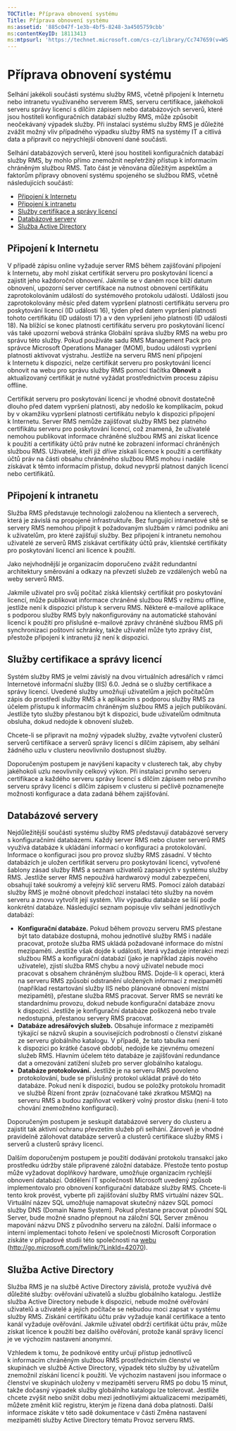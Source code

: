 ```yaml
---
TOCTitle: Příprava obnovení systému
Title: Příprava obnovení systému
ms:assetid: '885c047f-1e3b-4bf5-8248-3a4505759cbb'
ms:contentKeyID: 18113413
ms:mtpsurl: 'https://technet.microsoft.com/cs-cz/library/Cc747659(v=WS.10)'
---
```


Příprava obnovení systému
=========================

Selhání jakékoli součásti systému služby RMS, včetně připojení k Internetu nebo intranetu využívaného serverem RMS, serveru certifikace, jakéhokoli serveru správy licencí s dílčím zápisem nebo databázových serverů, které jsou hostiteli konfiguračních databází služby RMS, může způsobit neočekávaný výpadek služby. Při instalaci systému služby RMS je důležité zvážit možný vliv případného výpadku služby RMS na systémy IT a citlivá data a připravit co nejrychlejší obnovení dané součásti.

Selhání databázových serverů, které jsou hostiteli konfiguračních databází služby RMS, by mohlo přímo znemožnit nepřetržitý přístup k informacím chráněným službou RMS. Tato část je věnována důležitým aspektům a faktorům přípravy obnovení systému spojeného se službou RMS, včetně následujících součástí:

-   [Připojení k Internetu](#bkmk_1)
-   [Připojení k intranetu](#bkmk_2)
-   [Služby certifikace a správy licencí](#bkmk_3)
-   [Databázové servery](#bkmk_4)
-   [Služba Active Directory](#bkmk_5)

<span id="BKMK_1"></span>
Připojení k Internetu
---------------------

V případě zápisu online vyžaduje server RMS během zajišťování připojení k Internetu, aby mohl získat certifikát serveru pro poskytování licencí a zajistit jeho každoroční obnovení. Jakmile se v daném roce blíží datum obnovení, upozorní server certifikace na nutnost obnovení certifikátu zaprotokolováním událostí do systémového protokolu událostí. Události jsou zaprotokolovány měsíc před datem vypršení platnosti certifikátu serveru pro poskytování licencí (ID události 16), týden před datem vypršení platnosti tohoto certifikátu (ID události 17) a v den vypršení jeho platnosti (ID události 18). Na blížící se konec platnosti certifikátu serveru pro poskytování licencí vás také upozorní webová stránka Globální správa služby RMS na webu pro správu této služby. Pokud používáte sadu RMS Management Pack pro správce Microsoft Operations Manager (MOM), budou události vypršení platnosti aktivovat výstrahu. Jestliže na serveru RMS není připojení k Internetu k dispozici, nelze certifikát serveru pro poskytování licencí obnovit na webu pro správu služby RMS pomocí tlačítka **Obnovit** a aktualizovaný certifikát je nutné vyžádat prostřednictvím procesu zápisu offline.

Certifikát serveru pro poskytování licencí je vhodné obnovit dostatečně dlouho před datem vypršení platnosti, aby nedošlo ke komplikacím, pokud by v okamžiku vypršení platnosti certifikátu nebylo k dispozici připojení k Internetu. Server RMS nemůže zajišťovat služby RMS bez platného certifikátu serveru pro poskytování licencí, což znamená, že uživatelé nemohou publikovat informace chráněné službou RMS ani získat licence k použití a certifikáty účtů práv nutné ke zobrazení informací chráněných službou RMS. Uživatelé, kteří již dříve získali licence k použití a certifikáty účtů práv na části obsahu chráněného službou RMS mohou i nadále získávat k těmto informacím přístup, dokud nevyprší platnost daných licencí nebo certifikátů.

<span id="BKMK_2"></span>
Připojení k intranetu
---------------------

Služba RMS představuje technologii založenou na klientech a serverech, která je závislá na propojené infrastruktuře. Bez fungující intranetové sítě se servery RMS nemohou připojit k požadovaným službám v rámci podniku ani k uživatelům, pro které zajišťují služby. Bez připojení k intranetu nemohou uživatelé ze serverů RMS získávat certifikáty účtů práv, klientské certifikáty pro poskytování licencí ani licence k použití.

Jako nejvhodnější je organizacím doporučeno zvážit redundantní architektury směrování a odkazy na převzetí služeb ze vzdálených webů na weby serverů RMS.

Jakmile uživatel pro svůj počítač získá klientský certifikát pro poskytování licencí, může publikovat informace chráněné službou RMS v režimu offline, jestliže není k dispozici přístup k serveru RMS. Některé e-mailové aplikace s podporou služby RMS byly nakonfigurovány na automatické stahování licencí k použití pro příslušné e-mailové zprávy chráněné službou RMS při synchronizaci poštovní schránky, takže uživatel může tyto zprávy číst, přestože připojení k intranetu již není k dispozici.

<span id="BKMK_3"></span>
Služby certifikace a správy licencí
-----------------------------------

Systém služby RMS je velmi závislý na dvou virtuálních adresářích v rámci Internetové informační služby (IIS) 6.0. Jedná se o služby certifikace a správy licencí. Uvedené služby umožňují uživatelům a jejich počítačům zápis do prostředí služby RMS a k aplikacím s podporou služby RMS za účelem přístupu k informacím chráněným službou RMS a jejich publikování. Jestliže tyto služby přestanou být k dispozici, bude uživatelům odmítnuta obsluha, dokud nedojde k obnovení služeb.

Chcete-li se připravit na možný výpadek služby, zvažte vytvoření clusterů serverů certifikace a serverů správy licencí s dílčím zápisem, aby selhání žádného uzlu v clusteru neovlivnilo dostupnost služby.

Doporučeným postupem je navýšení kapacity v clusterech tak, aby chyby jakéhokoli uzlu neovlivnily celkový výkon. Při instalaci prvního serveru certifikace a každého serveru správy licencí s dílčím zápisem nebo prvního serveru správy licencí s dílčím zápisem v clusteru si pečlivě poznamenejte možnosti konfigurace a data zadaná během zajišťování.

<span id="BKMK_4"></span>
Databázové servery
------------------

Nejdůležitější součásti systému služby RMS představují databázové servery s konfiguračními databázemi. Každý server RMS nebo cluster serverů RMS využívá databáze k ukládání informací o konfiguraci a protokolování. Informace o konfiguraci jsou pro provoz služby RMS zásadní. V těchto databázích je uložen certifikát serveru pro poskytování licencí, vytvořené šablony zásad služby RMS a seznam uživatelů zapsaných v systému služby RMS. Jestliže server RMS nepoužívá hardwarový modul zabezpečení, obsahují také soukromý a veřejný klíč serveru RMS. Pomocí záloh databází služby RMS je možné obnovit předchozí instalaci této služby na novém serveru a znovu vytvořit její systém. Vliv výpadku databáze se liší podle konkrétní databáze. Následující seznam popisuje vliv selhání jednotlivých databází:

-   **Konfigurační databáze.** Pokud během provozu serveru RMS přestane být tato databáze dostupná, mohou jednotlivé služby RMS i nadále pracovat, protože služba RMS ukládá požadované informace do místní mezipaměti. Jestliže však dojde k události, která vyžaduje interakci mezi službou RMS a konfigurační databází (jako je například zápis nového uživatele), zjistí služba RMS chybu a nový uživatel nebude moci pracovat s obsahem chráněným službou RMS. Dojde-li k operaci, která na serveru RMS způsobí odstranění uložených informací z mezipaměti (například restartování služby IIS nebo plánované obnovení místní mezipaměti), přestane služba RMS pracovat. Server RMS se nevrátí ke standardnímu provozu, dokud nebude konfigurační databáze znovu k dispozici.
    Jestliže je konfigurační databáze poškozená nebo trvale nedostupná, přestanou servery RMS pracovat.
-   **Databáze adresářových služeb.** Obsahuje informace z mezipaměti týkající se názvů skupin a souvisejících podrobností o členství získané ze serveru globálního katalogu. V případě, že tato tabulka není k dispozici po krátké časové období, nedojde ke zjevnému omezení služeb RMS. Hlavním účelem této databáze je zajišťování redundance dat a omezování zatížení služeb pro server globálního katalogu.
-   **Databáze protokolování.** Jestliže je na serveru RMS povoleno protokolování, bude se příslušný protokol ukládat právě do této databáze. Pokud není k dispozici, budou se položky protokolu hromadit ve službě Řízení front zpráv (označované také zkratkou MSMQ) na serveru RMS a budou zaplňovat veškerý volný prostor disku (není-li toto chování znemožněno konfigurací).

Doporučeným postupem je seskupit databázové servery do clusteru a zajistit tak aktivní ochranu převzetím služeb při selhání. Zároveň je vhodné pravidelně zálohovat databáze serverů a clusterů certifikace služby RMS i serverů a clusterů správy licencí.

Dalším doporučeným postupem je použití dodávání protokolu transakcí jako prostředku údržby stále připravené záložní databáze. Přestože tento postup může vyžadovat doplňkový hardware, umožňuje organizacím rychlejší obnovení databází. Oddělení IT společnosti Microsoft uvedený způsob implementovalo pro obnovení konfigurační databáze služby RMS. Chcete-li tento krok provést, vyberte při zajišťování služby RMS virtuální název SQL. Virtuální název SQL umožňuje namapovat skutečný název SQL pomocí služby DNS (Domain Name System). Pokud přestane pracovat původní SQL Server, bude možné snadno přepnout na záložní SQL Server změnou mapování názvu DNS z původního serveru na záložní. Další informace o interní implementaci tohoto řešení ve společnosti Microsoft Corporation získáte v případové studii této společnosti na [webu](http://go.microsoft.com/fwlink/?linkid=42070) (http://go.microsoft.com/fwlink/?LinkId=42070).

<span id="BKMK_5"></span>
Služba Active Directory
-----------------------

Služba RMS je na službě Active Directory závislá, protože využívá dvě důležité služby: ověřování uživatelů a službu globálního katalogu. Jestliže služba Active Directory nebude k dispozici, nebude možné ověřování uživatelů a uživatelé a jejich počítače se nebudou moci zapsat v systému služby RMS. Získání certifikátu účtu práv vyžaduje kanál certifikace a tento kanál vyžaduje ověřování. Jakmile uživatel obdrží certifikát účtu práv, může získat licence k použití bez dalšího ověřování, protože kanál správy licencí je ve výchozím nastavení anonymní.

Vzhledem k tomu, že podnikové entity určují přístup jednotlivců k informacím chráněným službou RMS prostřednictvím členství ve skupinách ve službě Active Directory, výpadek této služby by uživatelům znemožnil získání licencí k použití. Ve výchozím nastavení jsou informace o členství ve skupinách uloženy v mezipaměti serveru RMS po dobu 15 minut, takže dočasný výpadek služby globálního katalogu lze tolerovat. Jestliže chcete zvýšit nebo snížit dobu mezi jednotlivými aktualizacemi mezipaměti, můžete změnit klíč registru, kterým je řízena daná doba platnosti. Další informace získáte v této sadě dokumentace v části Změna nastavení mezipaměti služby Active Directory tématu Provoz serveru RMS.
